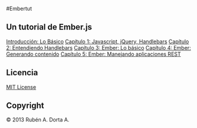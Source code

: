 #Embertut

## Un tutorial de Ember.js

[Introducción: Lo Básico](./0-basics.html)
[Capítulo 1: Javascript, jQuery, Handlebars](./1-javascript.html)
[Capítulo 2: Entendiendo Handlebars](./2-handlebars.html)
[Capítulo 3: Ember: Lo básico](./3-ember-basics.html)
[Capítulo 4: Ember: Generando contenido](./4-ember-content.html)
[Capítulo 5: Ember: Manejando aplicaciones REST](./5-ember-store.html)

## Licencia
[MIT License](http://opensource.org/licenses/MIT)

## Copyright
&copy; 2013 Rubén A. Dorta A.
